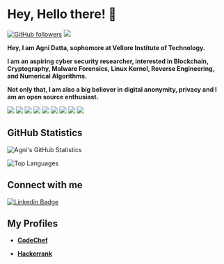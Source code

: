 # **Hey, Hello there! :wave:**

[![GitHub followers](https://img.shields.io/github/followers/datta-agni?label=Follow&style=social)](https://github.com/datta-agni/?tab=followers) ![](https://komarev.com/ghpvc/?username=datta-agni&color=4285F4)

**Hey, I am Agni Datta, sophomore at Vellore Institute of Technology.**

**I am an aspiring cyber security researcher, interested in Blockchain, Cryptography, Malware Forensics, Linux Kernel, Reverse Engineering, and Numerical Algorithms.**

**Not only that, I am also a big believer in digital anonymity, privacy and I am an open source enthusiast.**

![](https://img.shields.io/badge/OS-Linux/Unix-informational?style=flat&logo=<LOGO_NAME>&logoColor=white&color=4285F4)
![](https://img.shields.io/badge/Coding_in-NSM_Assembly-informational?style=flat&logo=<LOGO_NAME>&logoColor=white&color=4285F4)
![](https://img.shields.io/badge/Coding_in-C-informational?style=flat&logo=<LOGO_NAME>&logoColor=white&color=4285F4)
![](https://img.shields.io/badge/Coding_in-Java-informational?style=flat&logo=<LOGO_NAME>&logoColor=white&color=4285F4)
![](https://img.shields.io/badge/Coding_in-Python-informational?style=flat&logo=<LOGO_NAME>&logoColor=white&color=4285F4)
![](https://img.shields.io/badge/Coding_in-Ruby-informational?style=flat&logo=<LOGO_NAME>&logoColor=white&color=4285F4)
![](https://img.shields.io/badge/Documentation_in-LaTeX-informational?style=flat&logo=<LOGO_NAME>&logoColor=white&color=4285F4)
![](https://img.shields.io/badge/Photo_Editing-Adobe_Photoshop-informational?style=flat&logo=<LOGO_NAME>&logoColor=white&color=4285F4)
![](https://img.shields.io/badge/Scripting_in-BASH-informational?style=flat&logo=<LOGO_NAME>&logoColor=white&color=4285F4)

## **GitHub Statistics**

![Agni's GitHub Statistics](https://github-readme-stats.vercel.app/api?username=datta-agni&show_icons=true)

![Top Languages](https://github-readme-stats.vercel.app/api/top-langs/?username=datta-agni&layout=compact)

## **Connect with me**

[![Linkedin Badge](https://img.shields.io/badge/-Agni-blue?style=for-the-badge-square&logo=Linkedin&logoColor=white&link=https://https://www.linkedin.com/in/agni-datta-3380b8163/)](https://www.linkedin.com/in/agni-datta-3380b8163/)

## **My Profiles**

- **[CodeChef](https://www.codechef.com/users/dattagni09)**

- **[Hackerrank](https://www.hackerrank.com/dattadunga)**

